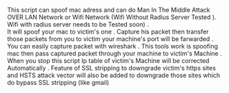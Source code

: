 This script can spoof mac adress and can do Man In The Middle Attack 
OVER LAN Network or Wifi Network (Wifi Without Radius Server Tested ). 
Wifi with radius server needs to be Tested soon) .\
It will spoof your mac to victim's one . 
Capture his packet then transfer those packets from you to victim your machine's port will be farwarded  .
You can easily capture packet with wireshark  . 
This tools work is spoofing  mac then pass captured packet through your machine to victim's Machine . 
When you stop this script Ip table of victim's Machine will be corrected Automatically .
Feature of SSL stripping to downgrade victim's https sites and HSTS attack vector will also be added to downgrade those sites which do bypass SSL stripping (like gmail)
